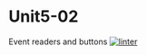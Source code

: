 # Unit5-02
Event readers and buttons
[![linter](https://github.com/Emily-Jette/Unit5-02/workflows/linter/badge.svg)](https://github.com/marketplace/actions/super-linter)
